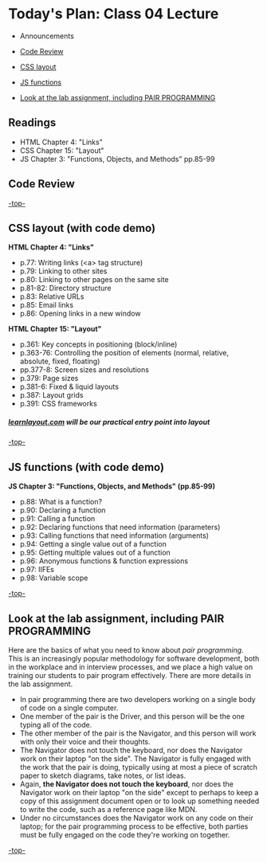 <a id="top"></a>
# Today's Plan: Class 04 Lecture

- Announcements

- [Code Review](#codereview)

- [CSS layout](#css)

- [JS functions](#js)

- [Look at the lab assignment, including PAIR PROGRAMMING](#lab)

## Readings

- HTML Chapter 4: "Links"
- CSS Chapter 15: "Layout"
- JS Chapter 3: "Functions, Objects, and Methods" pp.85-99

<a id="codereview"></a>
## Code Review

[-top-](#top)

<a id="css"></a>
## CSS layout (with code demo)

**HTML Chapter 4: "Links"**

- p.77: Writing links (\<a\> tag structure)
- p.79: Linking to other sites
- p.80: Linking to other pages on the same site
- p.81-82: Directory structure
- p.83: Relative URLs
- p.85: Email links
- p.86: Opening links in a new window

<a id="css-readings"></a>
**HTML Chapter 15: "Layout"**

- p.361: Key concepts in positioning (block/inline)
- p.363-76: Controlling the position of elements (normal, relative, absolute, fixed, floating)
- pp.377-8: Screen sizes and resolutions
- p.379: Page sizes
- p.381-6: Fixed & liquid layouts
- p.387: Layout grids
- p.391: CSS frameworks

##### [learnlayout.com](http://learnlayout.com) will be our practical entry point into layout

[-top-](#top)

<a id="js"></a>
## JS functions (with code demo)

<a id="js-readings"></a>
**JS Chapter 3: "Functions, Objects, and Methods" (pp.85-99)**

- p.88: What is a function?
- p.90: Declaring a function
- p.91: Calling a function
- p.92: Declaring functions that need information (parameters)
- p.93: Calling functions that need information (arguments)
- p.94: Getting a single value out of a function
- p.95: Getting multiple values out of a function
- p.96: Anonymous functions & function expressions
- p.97: IIFEs
- p.98: Variable scope

[-top-](#top)

<a id="lab"></a>
## Look at the lab assignment, including PAIR PROGRAMMING

Here are the basics of what you need to know about *pair programming*. This is an increasingly popular methodology for software development, both in the workplace and in interview processes, and we place a high value on training our students to pair program effectively. There are more details in the lab assignment.

- In pair programming there are two developers working on a single body of code on a single computer.
- One member of the pair is the Driver, and this person will be the one typing all of the code.
- The other member of the pair is the Navigator, and this person will work with only their voice and their thoughts.
- The Navigator does not touch the keyboard, nor does the Navigator work on their laptop "on the side". The Navigator is fully engaged with the work that the pair is doing, typically using at most a piece of scratch paper to sketch diagrams, take notes, or list ideas.
- Again, **the Navigator does not touch the keyboard**, nor does the Navigator work on their laptop "on the side" except to perhaps to keep a copy of this assignment document open or to look up something needed to write the code, such as a reference page like MDN.
- Under no circumstances does the Navigator work on any code on their laptop; for the pair programming process to be effective, both parties must be fully engaged on the code they're working on together.

[-top-](#top)
